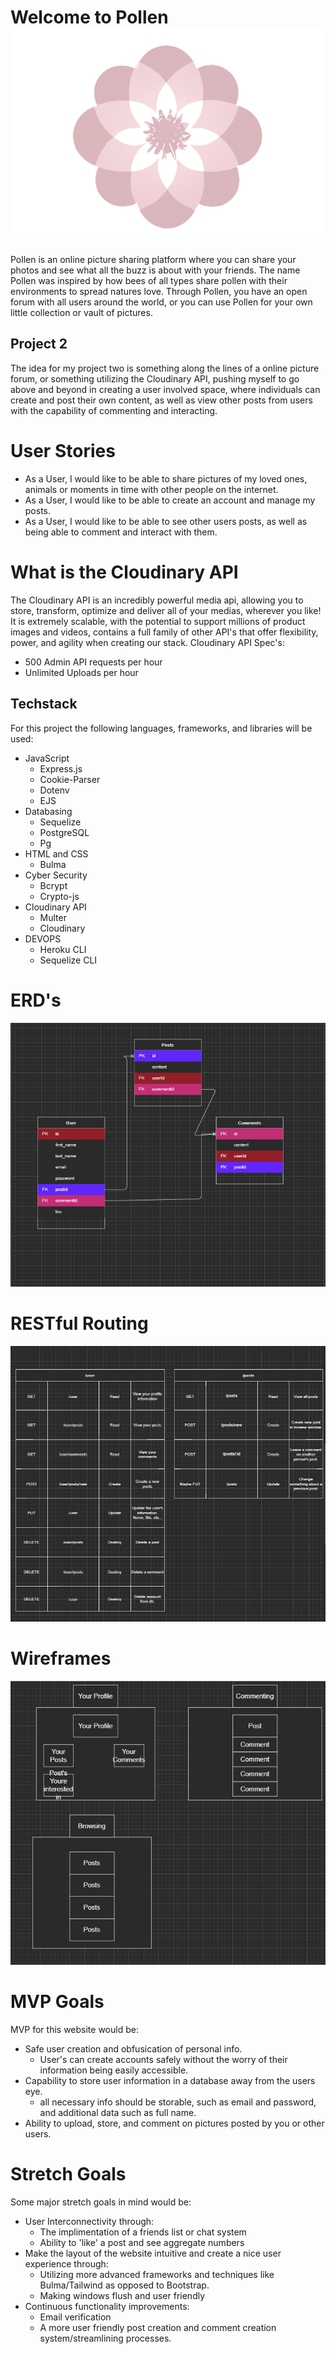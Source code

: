 # Welcome to Pollen ![Brand Logo](/Img/pollen-logo.png)
Pollen is an online picture sharing platform where you can share your photos and see what all the buzz is about with your friends. The name Pollen was inspired by how bees of all types share pollen with their environments to spread natures love. Through Pollen, you have an open forum with all users around the world, or you can use Pollen for your own little collection or vault of pictures.

## Project 2
The idea for my project two is something along the lines of a online picture forum, or something utilizing the Cloudinary API, pushing myself to go above and beyond in creating a user involved space, where individuals can create and post their own content, as well as view other posts from users with the capability of commenting and interacting. 


# User Stories
* As a User, I would like to be able to share pictures of my loved ones, animals or moments in time with other people on the internet.
* As a User, I would like to be able to create an account and manage my posts.
* As a User, I would like to be able to see other users posts, as well as being able to comment and interact with them.  

# What is the Cloudinary API
The Cloudinary API is an incredibly powerful media api, allowing you to store, transform, optimize and deliver all of your medias, wherever you like! It is extremely scalable, with the potential to support millions of product images and videos, contains a full family of other API's that offer flexibility, power, and agility when creating our stack.
Cloudinary API Spec's:
- 500 Admin API requests per hour
- Unlimited Uploads per hour

## Techstack
For this project the following languages, frameworks, and libraries will be used:
- JavaScript
  - Express.js
  - Cookie-Parser
  - Dotenv
  - EJS
- Databasing
  - Sequelize
  - PostgreSQL
  - Pg
- HTML and CSS
  - Bulma
- Cyber Security
  - Bcrypt
  - Crypto-js
- Cloudinary API
  - Multer
  - Cloudinary
- DEVOPS
  - Heroku CLI
  - Sequelize CLI
# ERD's
![Pitch ERD](/Img/ERD.png)

# RESTful Routing
![RESTful Routing](/Img/RESTful.png)

# Wireframes
![Pitch Wireframe](/Img/Wireframe.png)


# MVP Goals
MVP for this website would be: 
- Safe user creation and obfusication of personal info.
  - User's can create accounts safely without the worry of their information being easily accessible.
- Capability to store user information in a database away from the users eye.
  - all necessary info should be storable, such as email and password, and additional data such as full name.
- Ability to upload, store, and comment on pictures posted by you or other users.

# Stretch Goals
Some major stretch goals in mind would be:
- User Interconnectivity through:
  - The implimentation of a friends list or chat system
  - Ability to 'like' a post and see aggregate numbers
- Make the layout of the website intuitive and create a nice user experience through:  
  - Utilizing more advanced frameworks and techniques like Bulma/Tailwind as opposed to Bootstrap.
  - Making windows flush and user friendly
- Continuous functionality improvements:
  - Email verification
  - A more user friendly post creation and comment creation system/streamlining processes.
